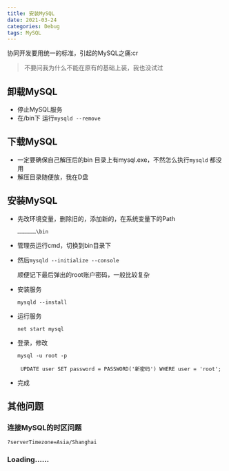 ```yaml
---
title: 安装MySQL
date: 2021-03-24
categories: Debug
tags: MySQL
---
```


协同开发要用统一的标准，引起的MySQL之痛:cr

> 不要问我为什么不能在原有的基础上装，我也没试过

<!--more-->

## 卸载MySQL

- 停止MySQL服务
- 在/bin下 运行`mysqld --remove`

## 下载MySQL

- 一定要确保自己解压后的bin 目录上有mysql.exe，不然怎么执行`mysqld` 都没用
- 解压目录随便放，我在D盘

## 安装MySQL

- 先改环境变量，删除旧的，添加新的，在系统变量下的Path

  `………………\bin`

- 管理员运行cmd，切换到bin目录下

- 然后`mysqld --initialize --console`

  顺便记下最后弹出的root账户密码，一般比较复杂

- 安装服务

  `mysqld --install`

- 运行服务

  `net start mysql`

- 登录，修改

  `mysql -u root -p`

  ` UPDATE user SET password = PASSWORD('新密码') WHERE user = 'root';`

- 完成

## 其他问题

### 连接MySQL的时区问题

`?serverTimezone=Asia/Shanghai`

### Loading……

